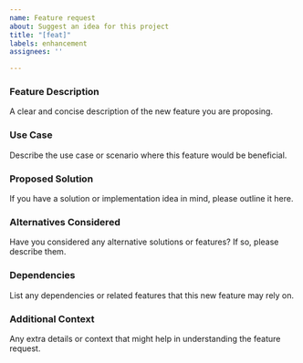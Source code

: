 ```yaml
---
name: Feature request
about: Suggest an idea for this project
title: "[feat]"
labels: enhancement
assignees: ''

---
```


<!--
# Neonode Feature Request Template

Thank you for contributing to Neonode! Before submitting a feature request, please ensure that you have reviewed our [CONTRIBUTING.md](../CONTRIBUTING.md) guidelines.
-->

<!-- ## Feature Request Template -->

### Feature Description
A clear and concise description of the new feature you are proposing.

### Use Case
Describe the use case or scenario where this feature would be beneficial.

### Proposed Solution
If you have a solution or implementation idea in mind, please outline it here.

### Alternatives Considered
Have you considered any alternative solutions or features? If so, please describe them.

### Dependencies
List any dependencies or related features that this new feature may rely on.

### Additional Context
Any extra details or context that might help in understanding the feature request.


<!--
### Thank you for contributing to Neonode!
Your input is valuable in shaping the future of our project.
-->
